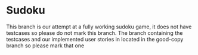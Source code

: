 # Sudoku
This branch is our attempt at a fully working sudoku game, it does not have testcases so please do not mark this branch. The branch
containing the testcases and our implemented user stories in located in the good-copy branch so please mark that one

